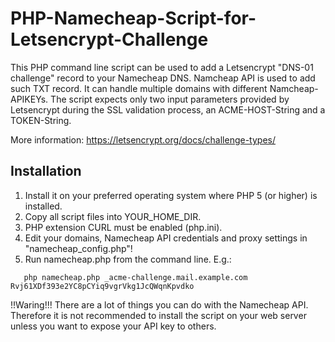 PHP-Namecheap-Script-for-Letsencrypt-Challenge
==============================================

This PHP command line script can be used to add a Letsencrypt "DNS-01 challenge" record to your 
Namecheap DNS. Namcheap API is used to add such TXT record. It can handle multiple domains 
with different Namcheap-APIKEYs. The script expects only two input parameters provided 
by Letsencrypt during the SSL validation process, an ACME-HOST-String and a TOKEN-String.

More information: https://letsencrypt.org/docs/challenge-types/

Installation
------------
1) Install it on your preferred operating system where PHP 5 (or higher) is installed.
2) Copy all script files into YOUR_HOME_DIR.
3) PHP extension CURL must be enabled (php.ini).
4) Edit your domains, Namecheap API credentials and proxy settings in "namecheap_config.php"!
5) Run namecheap.php from the command line. E.g.:
```
   php namecheap.php _acme-challenge.mail.example.com Rvj61XDf393e2YC8pCYiq9vgrVkg1JcQWqnKpvdko
```   

!!Waring!!! There are a lot of things you can do with the Namecheap API. Therefore it is not 
recommended to install the script on your web server unless you want to expose your API key to others.
